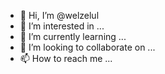 - 👋 Hi, I’m @welzelul
- 👀 I’m interested in ...
- 🌱 I’m currently learning ...
- 💞️ I’m looking to collaborate on ...
- 📫 How to reach me ...

<!---
welzelul/welzelul is a ✨ special ✨ repository because its `README.md` (this file) appears on your GitHub profile.
You can click the Preview link to take a look at your changes.
--->
